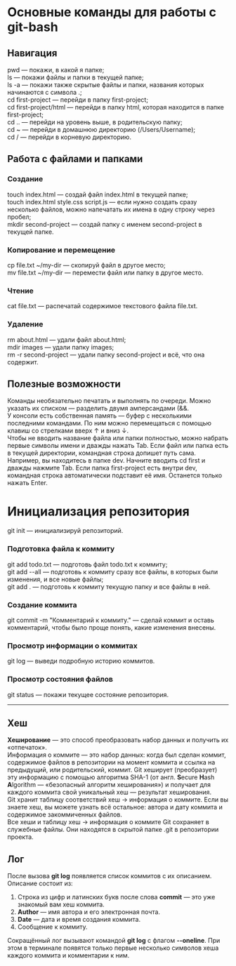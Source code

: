 # Основные команды для работы с git-bash


## Навигация
pwd — покажи, в какой я папке; <br>
ls — покажи файлы и папки в текущей папке; <br>
ls -a — покажи также скрытые файлы и папки, названия которых начинаются с символа .; <br>
cd first-project — перейди в папку first-project; <br>
cd first-project/html — перейди в папку html, которая находится в папке first-project; <br>
cd .. — перейди на уровень выше, в родительскую папку; <br>
cd ~ — перейди в домашнюю директорию (/Users/Username); <br>
cd / — перейди в корневую директорию. <br>


## Работа с файлами и папками

### Создание
touch index.html — создай файл index.html в текущей папке; <br>
touch index.html style.css script.js — если нужно создать сразу несколько файлов, можно напечатать их имена в одну строку через пробел; <br>
mkdir second-project — создай папку с именем second-project в текущей папке. <br>

### Копирование и перемещение
cp file.txt ~/my-dir — скопируй файл в другое место; <br>
mv file.txt ~/my-dir — перемести файл или папку в другое место. <br>

### Чтение
cat file.txt — распечатай содержимое текстового файла file.txt. <br>

### Удаление
rm about.html — удали файл about.html; <br>
mdir images — удали папку images; <br>
rm -r second-project — удали папку second-project и всё, что она содержит. <br>


## Полезные возможности

Команды необязательно печатать и выполнять по очереди. Можно указать их списком — разделить двумя амперсандами (&&. <br>
У консоли есть собственная память — буфер с несколькими последними командами. По ним можно перемещаться с помощью клавиш со стрелками вверх ↑ и вниз ↓. <br>
Чтобы не вводить название файла или папки полностью, можно набрать первые символы имени и дважды нажать Tab. Если файл или папка есть в текущей директории, командная строка допишет путь сама. <br>
Например, вы находитесь в папке dev. Начните вводить cd first и дважды нажмите Tab. Если папка first-project есть внутри dev, командная строка автоматически подставит её имя. Останется только нажать Enter. <br> 

# Инициализация репозитория


git init — инициализируй репозиторий. <br>

### Подготовка файла к коммиту
git add todo.txt — подготовь файл todo.txt к коммиту; <br>
git add --all — подготовь к коммиту сразу все файлы, в которых были изменения, и все новые файлы; <br>
git add . — подготовь к коммиту текущую папку и все файлы в ней. <br>

### Создание коммита
git commit -m "Комментарий к коммиту." — сделай коммит и оставь комментарий, чтобы было проще понять, какие изменения внесены. <br>

### Просмотр информации о коммитах
git log — выведи подробную историю коммитов. <br>

### Просмотр состояния файлов
git status — покажи текущее состояние репозитория. <br>

---
## Хеш
**Хеширование** — это способ преобразовать набор данных и получить их «отпечаток». <br>
Информация о коммите — это набор данных: когда был сделан коммит, содержимое файлов в репозитории на момент коммита и ссылка на предыдущий, или родительский, коммит. Git хеширует (преобразует) эту информацию с помощью алгоритма SHA-1 (от англ. **S**ecure **H**ash **A**lgorithm — «безопасный алгоритм хеширования») и получает для каждого коммита свой уникальный хеш — результат хеширования. <br>
Git хранит таблицу соответствий хеш → информация о коммите. Если вы знаете хеш, вы можете узнать всё остальное: автора и дату коммита и содержимое закоммиченных файлов. <br>
Все хеши и таблицу хеш → информация о коммите Git сохраняет в служебные файлы. Они находятся в скрытой папке .git в репозитории проекта. <br>

## Лог
После вызова **git log** появляется список коммитов с их описанием.<br>
Описание состоит из: <br>
1. Строка из цифр и латинских букв после слова **commit** — это уже знакомый вам хеш коммита.
2. **Author** — имя автора и его электронная почта.
3. **Date** — дата и время создания коммита.
4. Сообщение к коммиту. <br>

Сокращённый лог вызывают командой **git log** с флагом **--oneline**. При этом в терминале появятся только первые несколько символов хеша каждого коммита и комментарии к ним.<br>
